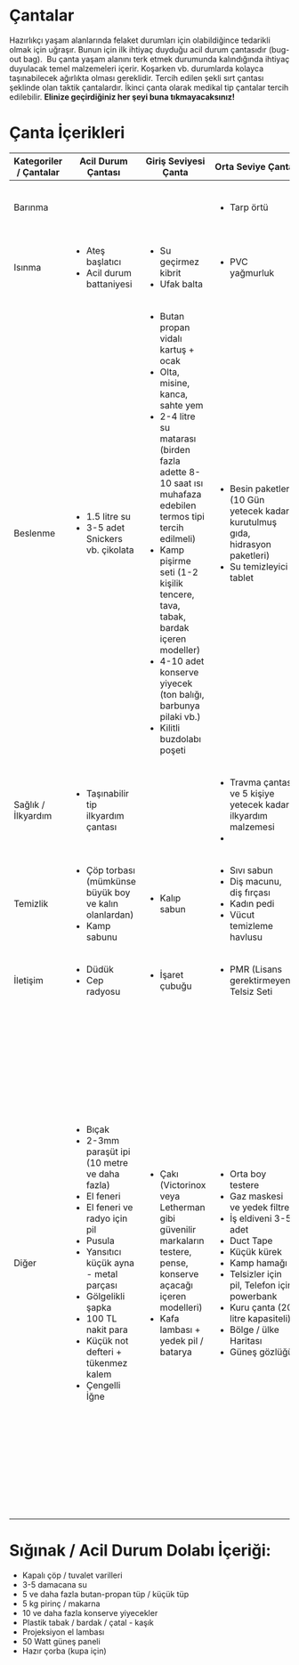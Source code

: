 # Çantalar
Hazırlıkçı yaşam alanlarında felaket durumları için olabildiğince tedarikli olmak için uğraşır.
Bunun için ilk ihtiyaç duyduğu acil durum çantasıdır (bug-out bag).  Bu çanta yaşam alanını terk etmek durumunda kalındığında ihtiyaç duyulacak temel malzemeleri içerir. Koşarken vb.  durumlarda kolayca taşınabilecek ağırlıkta olması gereklidir. Tercih edilen şekli sırt çantası şeklinde olan taktik çantalardır. İkinci çanta olarak medikal tip çantalar tercih edilebilir.
**Elinize geçirdiğiniz her şeyi buna tıkmayacaksınız!**

# Çanta İçerikleri
<table>
	<thead>
		<tr>
			<th>Kategoriler / Çantalar</th>
			<th>Acil Durum Çantası</th>
			<th>Giriş Seviyesi Çanta</th>
			<th>Orta Seviye Çanta</th>
			<th>İleri Seviye Çanta</th>
		</tr>
	</thead>
	<tbody>
		<tr>
			<td>Barınma</td>
			<td></td>
			<td></td>
			<td>
				<ul>
					<li>Tarp örtü</li>
				</ul>
			</td>
			<td>
				<ul>
					<li>Uyku tulumu</li>
					<li>Çadır</li>
				</ul>
			</td>
		</tr>
		<tr>
			<td>Isınma</td>
			<td>
				<ul>
					<li>Ateş başlatıcı</li>
					<li>Acil durum battaniyesi</li>
				</ul>
			</td>
			<td>
				<ul>
					<li>Su geçirmez kibrit</li>
					<li>Ufak balta</li>
				</ul>
			</td>
			<td>
				<ul>
					<li>PVC yağmurluk</li>
				</ul>
			</td>
			<td>
				<ul>
					<li>Jel / Toz ısıtıcı paketler</li>
				</ul>
			</td>
		</tr>
		<tr>
			<td>Beslenme</td>
			<td>
				<ul>
					<li>1.5 litre su</li>
					<li>3-5 adet Snickers vb. çikolata</li>
				</ul>
			</td>
			<td>
				<ul>
					<li>Butan propan vidalı kartuş + ocak</li>
					<li>Olta, misine, kanca, sahte yem</li>
					<li>2-4 litre su matarası (birden fazla adette 8-10 saat ısı muhafaza edebilen termos tipi tercih edilmeli)</li>
					<li>Kamp pişirme seti (1-2 kişilik tencere, tava, tabak, bardak içeren modeller)</li>
					<li>4-10 adet konserve yiyecek (ton balığı, barbunya pilaki vb.)</li>
					<li>Kilitli buzdolabı poşeti</li>
				</ul>
			</td>
			<td>
				<ul>
					<li>Besin paketleri (10 Gün yetecek kadar, kurutulmuş gıda, hidrasyon paketleri)</li>
					<li>Su temizleyici tablet</li>
				</ul>
			</td>
			<td>
				<ul>
					<li>Su filtre sistemi</li>
				</ul>
			</td>
		</tr>
		<tr>
			<td>Sağlık / İlkyardım</td>
			<td>
				<ul>
					<li>Taşınabilir tip ilkyardım çantası</li>
				</ul>
			</td>
			<td></td>
			<td>
				<ul>
					<li>Travma çantası ve 5 kişiye yetecek kadar ilkyardım malzemesi</li>
					<li></li>
				</ul>
			</td>
			<td>
				<ul>
					<li>Serum lastiği</li>
					<li>Antibiyotik / Antiseptik ilaçlar</li>
				</ul>
			</td>
		</tr>
		<tr>
			<td>Temizlik</td>
			<td>
				<ul>
					<li>Çöp torbası (mümkünse büyük boy ve kalın olanlardan)</li>
					<li>Kamp sabunu</li>
				</ul>
			</td>
			<td>
				<ul>
					<li>Kalıp sabun</li>
				</ul>
			</td>
			<td>
				<ul>
					<li>Sıvı sabun</li>
					<li>Diş macunu, diş fırçası</li>
					<li>Kadın pedi</li>
					<li>Vücut temizleme havlusu</li>
				</ul>
			</td>
			<td></td>
		</tr>
		<tr>
			<td>İletişim</td>
			<td>
				<ul>
					<li>Düdük</li>
					<li>Cep radyosu</li>
				</ul>
			</td>
			<td>
				<ul>
					<li>İşaret çubuğu</li>
				</ul>
			</td>
			<td>
				<ul>
					<li>PMR (Lisans gerektirmeyen) Telsiz Seti</li>
				</ul>
			</td>
			<td>
				<ul>
					<li>Lisanslı telsiz (VHF / UHF FM)</li>
				</ul>
			</td>
		</tr>
		<tr>
			<td>Diğer</td>
			<td>
				<ul>
					<li>Bıçak</li>
					<li>2-3mm paraşüt ipi (10 metre ve daha fazla)</li>
					<li>El feneri</li>
					<li>El feneri ve radyo için pil</li>
					<li>Pusula</li>
					<li>Yansıtıcı küçük ayna - metal parçası</li>
					<li>Gölgelikli şapka</li>
					<li>100 TL nakit para</li>
					<li>Küçük not defteri + tükenmez kalem</li>
					<li>Çengelli İğne</li>
				</ul>
			</td>
			<td>
				<ul>
					<li>Çakı (Victorinox veya Letherman gibi güvenilir markaların testere, pense, konserve açacağı içeren modelleri)</li>
					<li>Kafa lambası + yedek pil / batarya</li>
				</ul>
			</td>
			<td>
				<ul>
					<li>Orta boy testere</li>
					<li>Gaz maskesi ve yedek filtre</li>
					<li>İş eldiveni 3-5 adet</li>
					<li>Duct Tape</li>
					<li>Küçük kürek</li>
					<li>Kamp hamağı</li>
					<li>Telsizler için pil, Telefon için powerbank</li>
					<li>Kuru çanta (20 litre kapasiteli)</li>
					<li>Bölge / ülke Haritası</li>
					<li>Güneş gözlüğü</li>
				</ul>
			</td>
			<td>
				<ul>
					<li>Uzun mesafe aydınlatıcı fener / kafa lambası (3000 lümen ve üzeri)</li>
					<li>GPS</li>
					<li>Bölgesel topografik haritalar</li>
					<li>Güneş paneli şarj sistemi</li>
					<li>Büyük boy balta</li>
					<li>Katlanabilir su bidonu</li>
					<li>7-10 mm statik ip (30 metre ve üzeri)</li>
					<li>2-3 mm paraşüt ipi (30 metre ve üzeri)</li>
					<li>Dürbün</li>
					<li>Orta boy not defteri + renkli tükenmez kalemler</li>
					<li>Sapan</li>
					<li>Kilitli / kilitsiz karabina (2-5 adet)</li>
					<li>Yenilebilir bitkiler kılavuzu</li>
					<li>1000 TL Nakit Para</li>
				</ul>
			</td>
		</tr>
	</tbody>
</table>

# Sığınak / Acil Durum Dolabı İçeriği:
* Kapalı çöp / tuvalet varilleri
* 3-5 damacana su
* 5 ve daha fazla butan-propan tüp / küçük tüp
* 5 kg pirinç / makarna
* 10 ve daha fazla konserve yiyecekler
* Plastik tabak / bardak / çatal - kaşık
* Projeksiyon el lambası
* 50 Watt güneş paneli
* Hazır çorba (kupa için)
